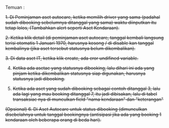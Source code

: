 Temuan :

<strike>1. Di Peminjaman aset autocare, ketika memilih driver yang sama (padahal sudah dibooking sebelumnya ditanggal yang sama) waktu diinputkan itu tetap lolos, (Tambahkan alert seperti Aset Kendaraan).</strike>


<strike>2. Ketika klik detail (di peminjaman aset autocare, tanggal kembali langsung terisi otomatis 1 Januari 1970, harusnya kosong / di disable kan tanggal kembalinya (jika aset tersebut statusnya belum dikembalikan).<strike>


<strike>3. Di data aset IT, ketika klik create, ada eror undifined variable.</strike>


4. Ketika ada asetac yang statusnya dibooking, lalu dihari ini ada yang pinjam ketika dikembalikan statusnya siap digunakan, harusnya statusnya jadi dibooking.


5. Ketika ada aset yang sudah dibooking sebagai contoh ditanggal 3, lalu ada lagi yang mau booking ditanggal 7, itu jadi dibisakan, lalu di tabel transaksiac nya di munculkan field "nama kendaraan" dan "keterangan"

(Opsional)
6. Di Aset Autocare untuk status dibooking (dimunculkan disebelahnya untuk tanggal bookingnya (antisipasi jika ada yang booking 1 kendaraan oleh beberapa orang di beda hari). 
